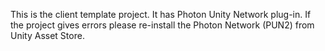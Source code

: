 This is the client template project. It has Photon Unity Network plug-in. If the project gives errors please re-install the Photon Network (PUN2) from Unity Asset Store.
